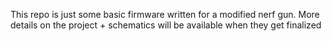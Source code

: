 This repo is just some basic firmware written for a modified nerf gun. More details on the project + schematics will be available when they get finalized